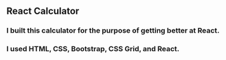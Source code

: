 ## React Calculator
### I built this calculator for the purpose of getting better at React. 
### I used HTML, CSS, Bootstrap, CSS Grid, and React.
